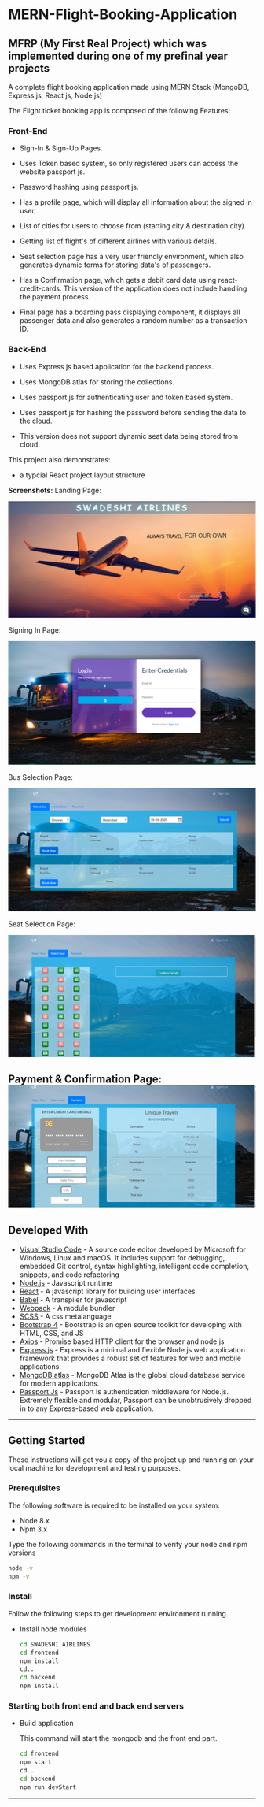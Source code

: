 # MERN-Flight-Booking-Application
## MFRP (My First Real Project) which was implemented during one of my prefinal year projects

A complete flight booking application made using MERN Stack (MongoDB, Express js, React js, Node js)

The Flight ticket booking app is composed of the following Features:

### Front-End

* Sign-In & Sign-Up Pages.

* Uses Token based system, so only registered users can access the website  passport js.

* Password hashing using passport js.

* Has a profile page, which will display all information about the signed in user.

* List of cities for users to choose from (starting city & destination city). 

* Getting list of flight's of different airlines with various details.

* Seat selection page has a very user friendly environment, which also generates dynamic forms for storing data's of passengers.

* Has a Confirmation page, which gets a debit card data using react-credit-cards. This version of the application does not include handling the payment process. 

* Final page has a boarding pass displaying component, it displays all passenger data and also generates a random number as a transaction ID.

### Back-End

* Uses Express js based application for the backend process.

* Uses MongoDB atlas for storing the collections.

* Uses passport js for authenticating user and token based system.

* Uses passport js for hashing the password before sending the data to the cloud.

* This version does not support dynamic seat data being stored from cloud.


This project also demonstrates:

* a typcial React project layout structure

**Screenshots:**
Landing Page:

![](documentationResources/homepage.png)

Signing In Page:

![](documentationResources/signin.png)

Bus Selection Page:

![](documentationResources/bus-page.png)

Seat Selection Page:

![](documentationResources/seatSelection.gif)

Payment & Confirmation Page:
![](documentationResources/payment.gif)
---

## Developed With

* [Visual Studio Code](https://code.visualstudio.com/) - A source code editor developed by Microsoft for Windows, Linux and macOS. It includes support for debugging, embedded Git control, syntax highlighting, intelligent code completion, snippets, and code refactoring
* [Node.js](https://nodejs.org/en/) - Javascript runtime
* [React](https://reactjs.org/) - A javascript library for building user interfaces
* [Babel](https://babeljs.io/) - A transpiler for javascript
* [Webpack](https://webpack.js.org/) - A module bundler
* [SCSS](http://sass-lang.com/) - A css metalanguage
* [Bootstrap 4](https://getbootstrap.com/) - Bootstrap is an open source toolkit for developing with HTML, CSS, and JS
* [Axios](https://github.com/axios/axios) - Promise based HTTP client for the browser and node.js
* [Express js](http://expressjs.com/) - Express is a minimal and flexible Node.js web application framework that provides a robust set of features for web and mobile applications.
* [MongoDB atlas](https://www.mongodb.com/cloud/atlas) - MongoDB Atlas is the global cloud database service for modern applications.
* [Passport Js](http://www.passportjs.org/) - Passport is authentication middleware for Node.js. Extremely flexible and modular, Passport can be unobtrusively dropped in to any Express-based web application.
---


## Getting Started

These instructions will get you a copy of the project up and running on your local machine for development and testing purposes.

### Prerequisites

The following software is required to be installed on your system:

* Node 8.x
* Npm 3.x

Type the following commands in the terminal to verify your node and npm versions

```bash
node -v
npm -v
```

### Install

Follow the following steps to get development environment running.


* Install node modules

   ```bash
   cd SWADESHI AIRLINES
   cd frontend
   npm install
   cd..
   cd backend
   npm install
   ```


### Starting both front end and back end servers

* Build application

  This command will start the mongodb and the front end part.

  ```bash
  cd frontend
  npm start
  cd..
  cd backend
  npm run devStart
  ```


---


